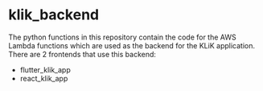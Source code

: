 # klik_backend
The python functions in this repository contain the code for the AWS Lambda functions which are used as the backend for the KLiK application.
There are 2 frontends that use this backend:
- flutter_klik_app
- react_klik_app

